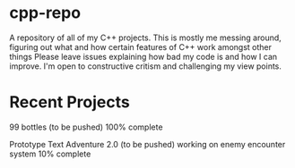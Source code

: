 # cpp-repo
A repository of all of my C++ projects. This is mostly me messing around, figuring out what and how certain features of C++ work amongst other things
Please leave issues explaining how bad my code is and how I can improve. I'm open to constructive critism and challenging my view points.

# Recent Projects
99 bottles (to be pushed)
100% complete 

Prototype Text Adventure 2.0 (to be pushed)
working on enemy encounter system
10% complete
